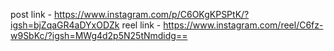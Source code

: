 post link - https://www.instagram.com/p/C6OKgKPSPtK/?igsh=bjZqaGR4aDYxODZk 
reel link - https://www.instagram.com/reel/C6fz-w9SbKc/?igsh=MWg4d2p5N25tNmdidg==
